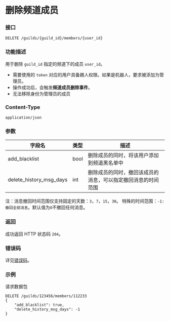 # 删除频道成员

### 接口

`DELETE /guilds/{guild_id}/members/{user_id}`

### 功能描述

用于删除 `guild_id` 指定的频道下的成员 `user_id`。
- 需要使用的 `token` 对应的用户具备踢人权限。如果是机器人，要求被添加为管理员。
- 操作成功后，会触发**频道成员删除事件**。
- 无法移除身份为管理员的成员

<PrivateDomain/>

### Content-Type
`application/json`

### 参数
| 字段名         | 类型  | 描述                                |
| ------------- | ---- | ------------------------------------|
| add_blacklist | bool | 删除成员的同时，将该用户添加到频道黑名单中 |
| delete_history_msg_days | int | 删除成员的同时，撤回该成员的消息，可以指定撤回消息的时间范围 |

注：消息撤回时间范围仅支持固定的天数：`3`，`7`，`15`，`30`。 特殊的时间范围：`-1: 撤回全部消息`。默认值为`0`不撤回任何消息。

### 返回

成功返回 HTTP 状态码 `204`。

### 错误码

详见[错误码](../error/error.md)。

### 示例

请求数据包

```shell
DELETE /guilds/123456/members/112233
{
    "add_blacklist": true,
    "delete_history_msg_days": -1
}
```
